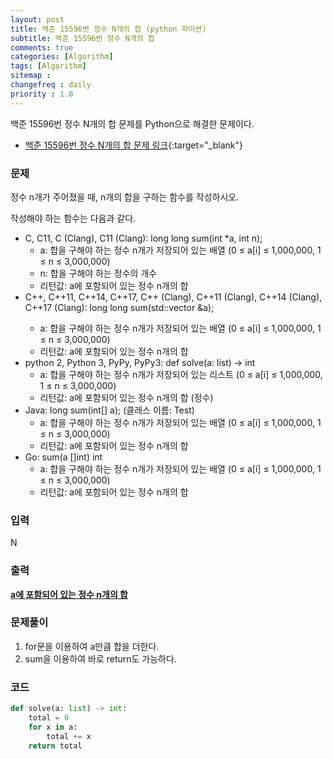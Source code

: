 ```yaml
---
layout: post
title: 백준 15596번 정수 N개의 합 (python 파이썬)
subtitle: 백준 15596번 정수 N개의 합
comments: true
categories: [Algorithm]
tags: [Algorithm]
sitemap :
changefreq : daily
priority : 1.0
---
```

백준 15596번 정수 N개의 합 문제를 Python으로 해결한 문제이다.  

* [백준 15596번 정수 N개의 합 문제 링크](https://www.acmicpc.net/problem/15596){:target="_blank"}


### 문제 
정수 n개가 주어졌을 때, n개의 합을 구하는 함수를 작성하시오.

작성해야 하는 함수는 다음과 같다.

* C, C11, C (Clang), C11 (Clang): long long sum(int *a, int n);
	* a: 합을 구해야 하는 정수 n개가 저장되어 있는 배열 (0 ≤ a[i] ≤ 1,000,000, 1 ≤ n ≤ 3,000,000)
	* n: 합을 구해야 하는 정수의 개수
	* 리턴값: a에 포함되어 있는 정수 n개의 합
* C++, C++11, C++14, C++17, C++ (Clang), C++11 (Clang), C++14 (Clang), C++17 (Clang): long long sum(std::vector<int> &a);
	* a: 합을 구해야 하는 정수 n개가 저장되어 있는 배열 (0 ≤ a[i] ≤ 1,000,000, 1 ≤ n ≤ 3,000,000)
	* 리턴값: a에 포함되어 있는 정수 n개의 합
* python 2, Python 3, PyPy, PyPy3: def solve(a: list) -> int
	* a: 합을 구해야 하는 정수 n개가 저장되어 있는 리스트 (0 ≤ a[i] ≤ 1,000,000, 1 ≤ n ≤ 3,000,000)
	* 리턴값: a에 포함되어 있는 정수 n개의 합 (정수)
* Java: long sum(int[] a); (클래스 이름: Test)
	* a: 합을 구해야 하는 정수 n개가 저장되어 있는 배열 (0 ≤ a[i] ≤ 1,000,000, 1 ≤ n ≤ 3,000,000)
	* 리턴값: a에 포함되어 있는 정수 n개의 합
* Go: sum(a []int) int
	* a: 합을 구해야 하는 정수 n개가 저장되어 있는 배열 (0 ≤ a[i] ≤ 1,000,000, 1 ≤ n ≤ 3,000,000)
	* 리턴값: a에 포함되어 있는 정수 n개의 합


### 입력
N


### 출력
**<u>a에 포함되어 있는 정수 n개의 합</u>**


### 문제풀이
1. for문을 이용하여 a만큼 합을 더한다.
2. sum을 이용하여 바로 return도 가능하다.


### 코드
```python
def solve(a: list) -> int:
    total = 0
    for x in a:
        total += x
    return total
```